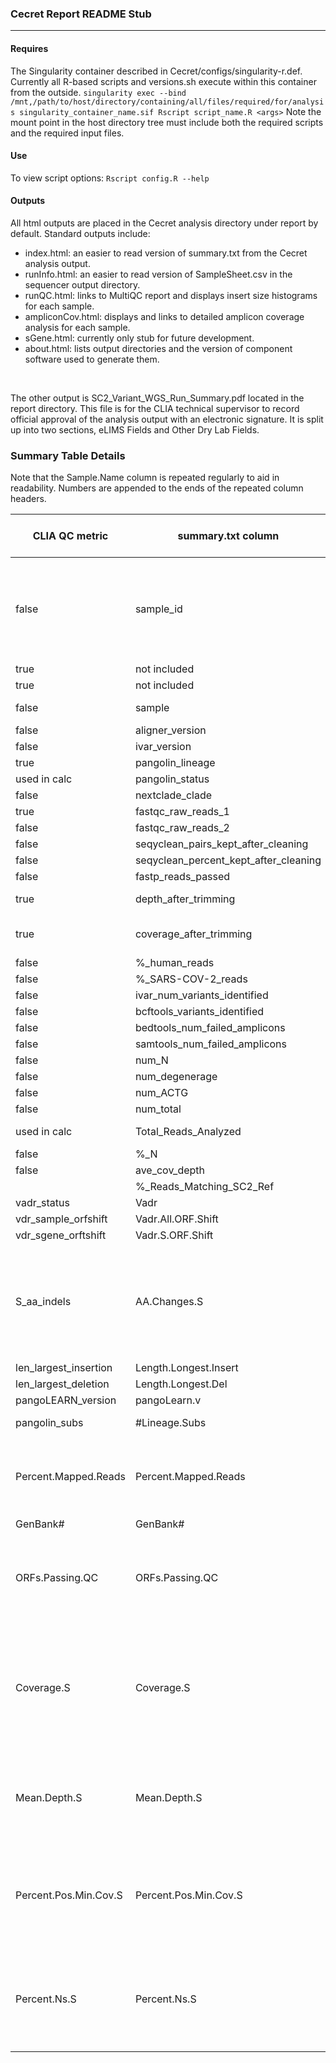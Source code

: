 ### Cecret Report README Stub

***

#### Requires
The Singularity container described in Cecret/configs/singularity-r.def. Currently all R-based scripts and versions.sh execute within this container from the outside. 
`singularity exec --bind /mnt,/path/to/host/directory/containing/all/files/required/for/analysis singularity_container_name.sif Rscript script_name.R <args>` Note the mount point in the host directory tree must include both the required scripts and the required input files.

#### Use
To view script options: `Rscript config.R --help`

#### Outputs
All html outputs are placed in the Cecret analysis directory under report by default. Standard outputs include:
* index.html: an easier to read version of summary.txt from the Cecret analysis output.
* runInfo.html: an easier to read version of SampleSheet.csv in the sequencer output directory.
* runQC.html: links to MultiQC report and displays insert size histograms for each sample.
* ampliconCov.html: displays and links to detailed amplicon coverage analysis for each sample.
* sGene.html: currently only stub for future development.
* about.html: lists output directories and the version of component software used to generate them.

<br>

The other output is SC2_Variant_WGS_Run_Summary.pdf located in the report directory. This file is for the CLIA technical supervisor to record official approval of the analysis output with an electronic signature. It is split up into two sections, eLIMS Fields and Other Dry Lab Fields.


### Summary Table Details
Note that the Sample.Name column is repeated regularly to aid in readability. Numbers are appended to the ends of the repeated column headers.

| CLIA QC metric | summary.txt column | index.html column | eLIMS report column | threshold | value description |
| --- | --- | --- | --- | --- | --- |
| false | sample_id | Sample.ID | not included | not null | Sample ID fragment starting at beginning and going through first hyphen |
| true | not included | not included | CSID | not null | |
| true | not included | not included | CUID | not null | |
| false | sample | Sample.Name | not included | not null | Full sample identifier |
| false | aligner_version | not included | not included | not null | |
| false | ivar_version | not included | not included | not null | |
| true | pangolin_lineage | Pangolin | Lineage | not null | |
| used in calc | pangolin_status | Pangolin.QC | not included | true | |
| false | nextclade_clade | NextClade | not included | | |
| true | fastqc_raw_reads_1 | #FastQC.R1 | Total Reads | >=100,000 | |
| false | fastqc_raw_reads_2 | #FastQC.R2 | not included | >=100,00 | |
| false | seqyclean_pairs_kept_after_cleaning | #Seqyclean.Pairs | not included | | |
| false | seqyclean_percent_kept_after_cleaning | %Seqyclean.Pairs | not included | | |
| false | fastp_reads_passed | not included | not included | | |
| true | depth_after_trimming | Depth.Post.Trim | Average Depth | >=100x | |
| true | coverage_after_trimming | Coverage.Post.Trim | Percent Genome Coverage | >=95% | |
| false | %_human_reads | %Human.Reads | not included | | |
| false | %_SARS-COV-2_reads | %SC2.Reads | not included | | |
| false | ivar_num_variants_identified | #iVar.Variants | not included | | |
| false | bcftools_variants_identified | #BCFTools.Variants | not included | | |
| false | bedtools_num_failed_amplicons | #BEDTools.Failed.Amps | not included | | |
| false | samtools_num_failed_amplicons | SAMTools.Failed.Amps | not included | | |
| false | num_N | #N | not included | | |
| false | num_degenerage | #Degenerate | not included | | |
| false | num_ACTG | #ACTG | not included | | |
| false | num_total | #Total.Bases | not included | | |
| used in calc | Total_Reads_Analyzed | Total.Reads.Analyzed | Mapped Reads | 100,000 | |
| false | %_N | %N | not included | | |
| false | ave_cov_depth | Mean.Cov.Depth | not included | | |
| | %_Reads_Matching_SC2_Ref | %Reads.Mapping.SC2 | not included | |
| vadr_status | Vadr | not included | |
| vdr_sample_orfshift | Vadr.All.ORF.Shift | not included | |
| vdr_sgene_orftshift | Vadr.S.ORF.Shift | not included | |
| S_aa_indels | AA.Changes.S | Spike Protein Substitutions | list of insertions, deletions, and substitions found in the amino acids reported for the S gene |
| len_largest_insertion | Length.Longest.Insert | not included | |
| len_largest_deletion | Length.Longest.Del | not included | |
| pangoLEARN_version | pangoLearn.v | pangoLEARN Version | |
| pangolin_subs | #Lineage.Subs | Number of Lineage-Defined Substitutions | |
| Percent.Mapped.Reads | Percent.Mapped.Reads | Percent Mapped Reads | Calculated as (Total Reads Analyzed / Total Reads)*100 |
| GenBank# | GenBank# | GenBank Accession # | |
| ORFs.Passing.QC | ORFs.Passing.QC | Open Reading Frames | a count of ORFs with >=95% coverage and mean depth of >=100x |
| Coverage.S | Coverage.S | S-gene Coverage | percentage of positions in the predicted S gene length that have any (even 1 read) sequencing data |
| Mean.Depth.S | Mean.Depth.S | not included | mean depth of coverage of sequencing across predicted S gene |
| Percent.Pos.Min.Cov.S | Percent.Pos.Min.Cov.S | not included | percentage of positions in the S gene that meet minimum coverage threshold |
| Percent.Ns.S | Percent.Ns.S | not included | percentage of Ns in the region of the consensus sequence for the S gene |

